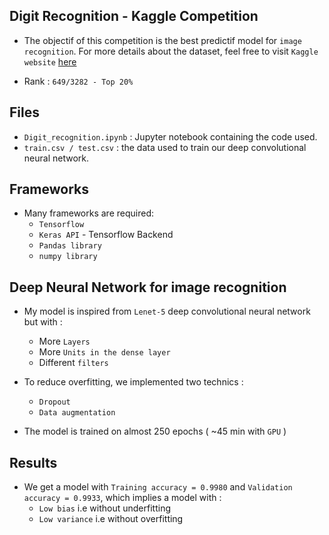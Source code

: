 Digit Recognition - Kaggle Competition
------------------------------------------
* The objectif of this competition is the best predictif model for `image recognition`. For more details about the dataset, feel free to visit `Kaggle website` [here](https://www.kaggle.com/c/digit-recognizer/data)

* Rank : `649/3282 - Top 20% `




Files 
------------------------------------------

* `Digit_recognition.ipynb` : Jupyter notebook containing the code used.
* `train.csv / test.csv` : the data used to train our deep convolutional neural network.


Frameworks
------------------------------------------

* Many frameworks are required:
	* `Tensorflow`
	* `Keras API` - Tensorflow Backend
	* `Pandas library`
	* `numpy library`


Deep Neural Network for image recognition
------------------------------------------

* My model is inspired from `Lenet-5` deep convolutional neural network but with :
	* More `Layers`
	* More `Units in the dense layer`
	* Different `filters`

* To reduce overfitting, we implemented two technics :
	* `Dropout`
	* `Data augmentation`

* The model is trained on almost 250 epochs ( ~45 min with `GPU` )


Results
------------------------------------------

* We get a model with `Training accuracy = 0.9980` and `Validation accuracy = 0.9933`, which implies a model with : 
	* `Low bias` i.e without underfitting
	* `Low variance` i.e without overfitting



